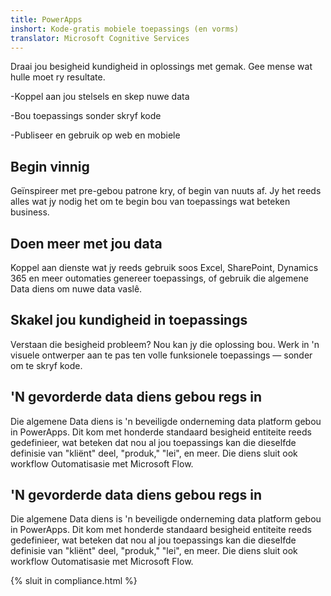 ```yaml
---
title: PowerApps
inshort: Kode-gratis mobiele toepassings (en vorms)
translator: Microsoft Cognitive Services
---
```


Draai jou besigheid kundigheid in oplossings met gemak. Gee mense wat hulle moet ry resultate.

-Koppel aan jou stelsels en skep nuwe data

-Bou toepassings sonder skryf kode

-Publiseer en gebruik op web en mobiele

## Begin vinnig
Geïnspireer met pre-gebou patrone kry, of begin van nuuts af. Jy het reeds alles wat jy nodig het om te begin bou van toepassings wat beteken business.

## Doen meer met jou data
Koppel aan dienste wat jy reeds gebruik soos Excel, SharePoint, Dynamics 365 en meer outomaties genereer toepassings, of gebruik die algemene Data diens om nuwe data vaslê.

## Skakel jou kundigheid in toepassings
Verstaan die besigheid probleem? Nou kan jy die oplossing bou. Werk in 'n visuele ontwerper aan te pas ten volle funksionele toepassings — sonder om te skryf kode.

## 'N gevorderde data diens gebou regs in
Die algemene Data diens is 'n beveiligde onderneming data platform gebou in PowerApps. Dit kom met honderde standaard besigheid entiteite reeds gedefinieer, wat beteken dat nou al jou toepassings kan die dieselfde definisie van "kliënt" deel, "produk," "lei", en meer. Die diens sluit ook workflow Outomatisasie met Microsoft Flow.

## 'N gevorderde data diens gebou regs in
Die algemene Data diens is 'n beveiligde onderneming data platform gebou in PowerApps. Dit kom met honderde standaard besigheid entiteite reeds gedefinieer, wat beteken dat nou al jou toepassings kan die dieselfde definisie van "kliënt" deel, "produk," "lei", en meer. Die diens sluit ook workflow Outomatisasie met Microsoft Flow.

{% sluit in compliance.html %}

